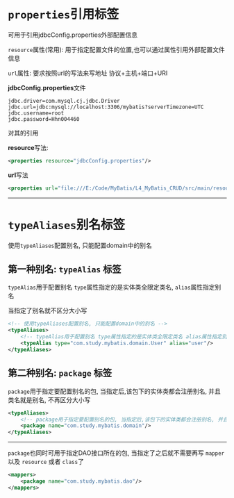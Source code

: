 # `properties`引用标签

可用于引用jdbcConfig.properties外部配置信息

`resource`属性(常用): 用于指定配置文件的位置,也可以通过属性引用外部配置文件信息

`url`属性: 要求按照url的写法来写地址 协议+主机+端口+URI



**jdbcConfig.properties**文件

```properties
jdbc.driver=com.mysql.cj.jdbc.Driver
jdbc.url=jdbc:mysql://localhost:3306/mybatis?serverTimezone=UTC
jdbc.username=root
jdbc.password=Hhn004460
```

对其的引用

**resource**写法:

```xml
<properties resource="jdbcConfig.properties"/>
```

**url**写法

```xml
<properties url="file:///E:/Code/MyBatis/L4_MyBatis_CRUD/src/main/resources/jdbcConfig.properties"/>
```

***



# `typeAliases`别名标签

使用`typeAliases`配置别名, 只能配置domain中的别名

## 第一种别名: `typeAlias` 标签

`typeAlias`用于配置别名 `type`属性指定的是实体类全限定类名, `alias`属性指定别名

当指定了别名就不区分大小写

```xml
<!-- 使用typeAliases配置别名, 只能配置domain中的别名 -->
<typeAliases>
    <!-- typeAlias用于配置别名 type属性指定的是实体类全限定类名 alias属性指定别名 当指定了别名就不区分大小写 -->
    <typeAlias type="com.study.mybatis.domain.User" alias="user"/>
</typeAliases>
```



## 第二种别名: `package` 标签

`package`用于指定要配置别名的包, 当指定后,该包下的实体类都会注册别名, 并且类名就是别名, 不再区分大小写

```xml
<typeAliases>
    <!-- package用于指定要配置别名的包, 当指定后,该包下的实体类都会注册别名, 并且类名就是别名, 不再区分大小写 -->
    <package name="com.study.mybatis.domain"/>
</typeAliases>
```

***

`package`也同时可用于指定DAO接口所在的包, 当指定了之后就不需要再写 `mapper` 以及 `resource` 或者 `class`了

```xml
<mappers>
    <package name="com.study.mybatis.dao"/>
</mappers>
```

